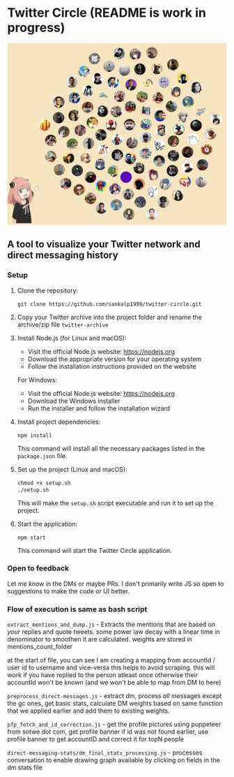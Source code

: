 # Twitter Circle (README is work in progress)


![Twitter Circle](static/twitter-circle.png)

## A tool to visualize your Twitter network and direct messaging history

### Setup

1. Clone the repository:
   ```
   git clone https://github.com/sankalp1999/twitter-circle.git
   ```

2. Copy your Twitter archive into the project folder and rename the archive/zip file `twitter-archive`


3. Install Node.js (for Linux and macOS):
   - Visit the official Node.js website: https://nodejs.org
   - Download the appropriate version for your operating system
   - Follow the installation instructions provided on the website

   For Windows:
   - Visit the official Node.js website: https://nodejs.org
   - Download the Windows installer
   - Run the installer and follow the installation wizard

4. Install project dependencies:
   ```
   npm install
   ```
   This command will install all the necessary packages listed in the `package.json` file.

5. Set up the project (Linux and macOS):
   ```
   chmod +x setup.sh
   ./setup.sh
   ```
   This will make the `setup.sh` script executable and run it to set up the project.


6. Start the application:
   ```
   npm start
   ```
   This command will start the Twitter Circle application.


### Open to feedback

Let me know in the DMs or maybe PRs. I don't primarily write JS so open to suggestions
to make the code or UI better.

### Flow of execution is same as bash script

`extract_mentions_and_dump.js` - Extracts the mentions that are based on *your* replies and quote tweets. some 
power law decay with a linear time in denominator to smoothen it are calculated. weights are stored
in mentions_count_folder

at the start of file, you can see I am creating a mapping from accountId / user id to username and vice-versa
this helps to avoid scraping. this will work if you have replied to the person atleast once otherwise
their accountId won't be known (and we won't be able to map from DM to here)

`preprocess_direct-messages.js` - extract dm, process *all* messages except the gc ones, get basic stats, calculate DM weights based on same function that we applied earlier and add them to existing weights.

`pfp_fetch_and_id_correction.js` - get the profile pictures using puppeteer from sotwe dot com, get profile banner
if id was not found earlier, use profile banner to get accountID and correct it for topN people

`direct-messaging-stats/dm_final_stats_processing.js` - processes conversation to enable drawing graph 
available by clicking on fields in the dm stats file

